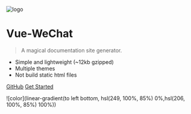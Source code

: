 ![logo](images/icon1.svg)

# Vue-WeChat

> A magical documentation site generator.

- Simple and lightweight (~12kb gzipped)
- Multiple themes
- Not build static html files


[GitHub](https://github.com/QingWei-Li/docsify/)
[Get Started](#quick-start)

<!-- 背景色 -->
![color](linear-gradient(to left bottom, hsl(249, 100%, 85%) 0%,hsl(206, 100%, 85%) 100%))